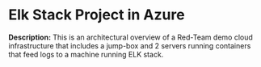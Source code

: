 # Elk Stack Project in Azure


**Description:** This is an architectural overview of  a Red-Team demo cloud infrastructure that includes a jump-box and 2 servers running containers that feed logs to a machine running ELK stack.
